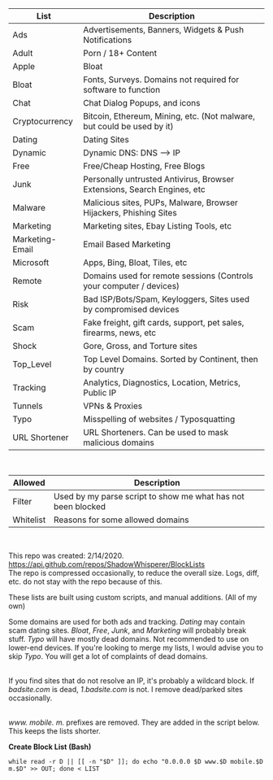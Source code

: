 | List            | Description                                                             |
|-----------------|-------------------------------------------------------------------------|
| Ads             | Advertisements, Banners, Widgets & Push Notifications                   |
| Adult           | Porn / 18+ Content                                                      |
| Apple           | Bloat                                                                   |
| Bloat           | Fonts, Surveys. Domains not required for software to function           |
| Chat            | Chat Dialog Popups, and icons                                           |
| Cryptocurrency  | Bitcoin, Ethereum, Mining, etc. (Not malware, but could be used by it)  |
| Dating          | Dating Sites                                                            |
| Dynamic         | Dynamic DNS:  DNS --> IP                                                |
| Free            | Free/Cheap Hosting, Free Blogs                                          |
| Junk            | Personally untrusted Antivirus, Browser Extensions, Search Engines, etc |
| Malware         | Malicious sites, PUPs, Malware, Browser Hijackers, Phishing Sites       |
| Marketing       | Marketing sites, Ebay Listing Tools, etc                                |
| Marketing-Email | Email Based Marketing                                                   |
| Microsoft       | Apps, Bing, Bloat, Tiles, etc                                           |
| Remote          | Domains used for remote sessions (Controls your computer / devices)     |
| Risk            | Bad ISP/Bots/Spam, Keyloggers, Sites used by compromised devices        |
| Scam            | Fake freight, gift cards, support, pet sales, firearms, news, etc       |
| Shock           | Gore, Gross, and Torture sites                                          |
| Top_Level       | Top Level Domains. Sorted by Continent, then by country                 |
| Tracking        | Analytics, Diagnostics, Location, Metrics, Public IP                    |
| Tunnels         | VPNs & Proxies                                                          |
| Typo            | Misspelling of websites / Typosquatting                                 |
| URL Shortener   | URL Shorteners. Can be used to mask malicious domains                   |

<br />  

| Allowed         | Description                                                             |
|-----------------|-------------------------------------------------------------------------|
| Filter          | Used by my parse script to show me what has not been blocked            |
| Whitelist       | Reasons for some allowed domains                                        |

<br />  
    
This repo was created: 2/14/2020.  https://api.github.com/repos/ShadowWhisperer/BlockLists  
The repo is compressed occasionally, to reduce the overall size. Logs, diff, etc. do not stay with the repo because of this.  
  
These lists are built using custom scripts, and manual additions. (All of my own)
<br />  
  
Some domains are used for both ads and tracking.  *Dating* may contain scam dating sites.  *Bloat*, *Free*, *Junk*, and *Marketing* will probably break stuff. *Typo* will have mostly dead domains. Not recommended to use on lower-end devices. If you're looking to merge my lists, I would advise you to skip *Typo*. You will get a lot of complaints of dead domains.  
<br />  

If you find sites that do not resolve an IP, it's probably a wildcard block. If _badsite.com_ is dead, _1.badsite.com_ is not. I remove dead/parked sites occasionally.  
<br />  

  
_www<span></span>._ _mobile._ _m._ prefixes are removed. They are added in the script below. This keeps the lists shorter.  
  
**Create Block List (Bash)**

    while read -r D || [[ -n "$D" ]]; do echo "0.0.0.0 $D www.$D mobile.$D m.$D" >> OUT; done < LIST  
<br />  
